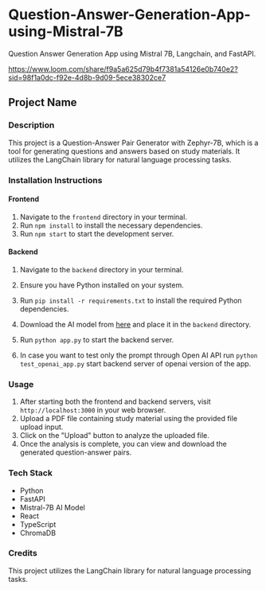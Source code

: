 # Question-Answer-Generation-App-using-Mistral-7B
Question Answer Generation App using Mistral 7B, Langchain, and FastAPI.

https://www.loom.com/share/f9a5a625d79b4f7381a54126e0b740e2?sid=98f1a0dc-f92e-4d8b-9d09-5ece38302ce7
## Project Name

### Description
This project is a Question-Answer Pair Generator with Zephyr-7B, which is a tool for generating questions and answers based on study materials. It utilizes the LangChain library for natural language processing tasks.

### Installation Instructions

#### Frontend
1. Navigate to the `frontend` directory in your terminal.
2. Run `npm install` to install the necessary dependencies.
3. Run `npm start` to start the development server.

#### Backend
1. Navigate to the `backend` directory in your terminal.
2. Ensure you have Python installed on your system.
3. Run `pip install -r requirements.txt` to install the required Python dependencies.
4. Download the AI model from [here](https://huggingface.co/TheBloke/Mistral-7B-Instruct-v0.1-GGUF/blob/main/mistral-7b-instruct-v0.1.Q4_K_S.gguf) and place it in the `backend` directory.
5. Run `python app.py` to start the backend server.

6. In case you want to test only the prompt through Open AI API run `python test_openai_app.py` start backend server of openai version of the app.

### Usage
1. After starting both the frontend and backend servers, visit `http://localhost:3000` in your web browser.
2. Upload a PDF file containing study material using the provided file upload input.
3. Click on the "Upload" button to analyze the uploaded file.
4. Once the analysis is complete, you can view and download the generated question-answer pairs.


 ### Tech Stack
- Python
- FastAPI
- Mistral-7B AI Model
- React
- TypeScript
- ChromaDB

### Credits
This project utilizes the LangChain library for natural language processing tasks.

